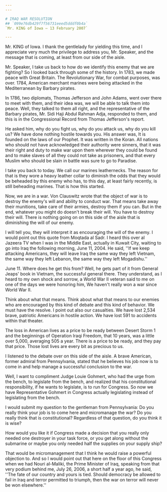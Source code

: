 ```yaml
---
---

# IRAQ WAR RESOLUTION
## `099e76db429f7f56731eeed5dddf0b4a`
`Mr. KING of Iowa — 13 February 2007`

---
```



Mr. KING of Iowa. I thank the gentlelady for yielding this time, and 
I appreciate very much the privilege to address you, Mr. Speaker, and 
the message that is coming, at least from our side of the aisle.

Mr. Speaker, I take us back to how do we identify this enemy that we 
are fighting? So I looked back through some of the history. In 1783, we 
made peace with Great Britain. The Revolutionary War, for combat 
purposes, was over. 1784, American merchant marines were being attacked 
in the Mediterranean by Barbary pirates.

In 1786, two diplomats, Thomas Jefferson and John Adams, went over 
there to meet with them, and their idea was, we will be able to talk 
them into peace. Well, they talked to them all right, and the 
representative of the Barbary pirates, Mr. Sidi Haji Abdul Rahman Adja, 
responded to them, and this is in the Congressional Record from Thomas 
Jefferson's report.

He asked him, why do you fight us, why do you attack us, why do you 
kill us? We have done nothing hostile towards you. His answer was, It 
is founded on the laws of our Prophet. It was written in the Koran. All 
nations who should not have acknowledged their authority were sinners, 
that it was their right and duty to make war upon them wherever they 
could be found and to make slaves of all they could not take as 
prisoners, and that every Muslim who should be slain in battle was sure 
to go to Paradise.

I take you back to today. We call our marines leathernecks. The 
reason for that is they wore a heavy leather collar to diminish the 
odds that they would be beheaded by this enemy who has, to this day, at 
least fairly recently, is still beheading marines. That is how this 
started.

Now, we are in a war. Von Clauswitz wrote that the object of war is 
to destroy the enemy's will and ability to conduct war. That means take 
away their munitions, take care of their armies, destroy them if you 
can. But in the end, whatever you might do doesn't break their will. 
You have to destroy their will. There is nothing going on on this side 
of the aisle that is diminishing the will of our enemy.

I will tell you, they will interpret it as encouraging the will of 
the enemy. I would point out this quote from Moqtada al Sadr. I heard 
this over al Jazeera TV when I was in the Middle East, actually in 
Kuwait City, waiting to go into Iraq the following morning, June 11, 
2004. He said, ''If we keep attacking Americans, they will leave Iraq 
the same way they left Vietnam, the same way they left Lebanon, the 
same way they left Mogadishu.''

June 11. Where does he get this from? Well, he gets part of it from 
General Jeaps' book in Vietnam, the successful general there. They 
understand, as I heard to my own shock and sorrow, a World War II 
veteran said to me on one of the days we were honoring him, We haven't 
really won a war since World War II.

Think about what that means. Think about what that means to our 
enemies who are encouraged by this kind of debate and this kind of 
behavior. We must have the resolve. I point out also our casualties. We 
have lost 2,534 brave, patriotic Americans in hostile action. We have 
lost 591 to accidents within that theater.

The loss in American lives as a price to be ready between Desert 
Storm 1 and the beginnings of Operation Iraqi Freedom, that 10 years, 
was a little over 5,000, averaging 505 a year. There is a price to be 
ready, and they pay that price. Those lost lives are every bit as 
precious to us.

I listened to the debate over on this side of the aisle. A brave 
American, former admiral from Pennsylvania, stated that he believes his 
job now is to come in and help manage a successful conclusion to the 
war.

Well, I want to compliment Judge Louie Gohmert, who had the urge from 
the bench, to legislate from the bench, and realized that his 
constitutional responsibility, if he wants to legislate, is to run for 
Congress. So now we have Representative Gohmert in Congress actually 
legislating instead of legislating from the bench.

I would submit my question to the gentleman from Pennsylvania: Do you 
really think your job is to come here and micromanage the war? Do you 
really think that is constitutional? Regardless of that question, do 
you think it is wise?

How would you like it if Congress made a decision that you really 
only needed one destroyer in your task force, or you get along without 
the submarine or maybe you only needed half the supplies on your supply 
ship?



That would be micromanagement that I think he would raise a powerful 
objection to. And so I would point out that here on the floor of this 
Congress when we had Nouri al-Maliki, the Prime Minister of Iraq, 
speaking from that very podium behind me, July 26, 2006, a short half a 
year ago, he said, ''The fate of our country and yours is tied. Should 
democracy be allowed to fail in Iraq and terror permitted to triumph, 
then the war on terror will never be won elsewhere.''
